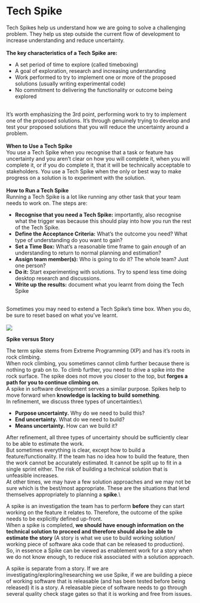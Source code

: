 # Tech Spike

Tech Spikes help us understand how we are going to solve a challenging problem. They help us step outside the current flow of development to increase understanding and reduce uncertainty.  \
\
**The key characteristics of a Tech Spike** **are:**

* A set period of time to explore (called timeboxing)
* A goal of exploration, research and increasing understanding
* Work performed to try to implement one or more of the proposed solutions (usually writing experimental code)
* No commitment to delivering the functionality or outcome being explored

\
It’s worth emphasizing the 3rd point, performing work to try to implement one of the proposed solutions. It’s through genuinely trying to develop and test your proposed solutions that you will reduce the uncertainty around a problem.\
\
**When to Use a Tech Spike**\
You use a Tech Spike when you recognise that a task or feature has uncertainty and you aren’t clear on how you will complete it, when you will complete it, or if you do complete it, that it will be technically acceptable to stakeholders. You use a Tech Spike when the only or best way to make progress on a solution is to experiment with the solution.\
\
**How to Run a Tech Spike**\
Running a Tech Spike is a lot like running any other task that your team needs to work on. The steps are:

* **Recognise that you need a Tech Spike:** importantly, also recognise what the trigger was because this should play into how you run the rest of the Tech Spike.
* **Define the Acceptance Criteria:** What’s the outcome you need? What type of understanding do you want to gain?
* **Set a Time Box:** What’s a reasonable time frame to gain _enough_ of an understanding to return to normal planning and estimation?
* **Assign team member(s):** Who is going to do it? The whole team? Just one person?
* **Do it:** Start experimenting with solutions. Try to spend less time doing desktop research and discussions.
* **Write up the results:** document what you learnt from doing the Tech Spike

\
Sometimes you may need to extend a Tech Spike’s time box. When you do, be sure to reset based on what you’ve learnt.\
\
![](https://confluence.budgetdirect.com.au/download/attachments/405744515/TECH%20SPIKE.png?version=1\&modificationDate=1658989108817\&api=v2)

**Spike versus Story**

The term spike stems from Extreme Programming (XP) and has it’s roots in rock climbing.\
When rock climbing, you sometimes cannot climb further because there is nothing to grab on to. To climb further, you need to drive a spike into the rock surface. The spike does not move you closer to the top, but **forges a path for you to continue climbing on**.\
A spike in software development serves a similar purpose. Spikes help to move forward when **knowledge is lacking to build something**.\
In refinement, we discuss three types of uncertainties:\


* **Purpose uncertainty.** Why do we need to build this?
* **End uncertainty.** What do we need to build?
* **Means uncertainty.** How can we build it?

After refinement, all three types of uncertainty should be sufficiently clear to be able to estimate the work.\
But sometimes everything is clear, except how to build a feature/functionality. If the team has no idea how to build the feature, then the work cannot be accurately estimated. It cannot be split up to fit in a single sprint either. The risk of building a technical solution that is unfeasible increases.\
At other times, we may have a few solution approaches and we may not be sure which is the best/most appropriate. These are the situations that lend themselves appropriately to planning a **spike**.\


A spike is an investigation the team has to perform **before** they can start working on the feature it relates to. Therefore, the outcome of the spike needs to be explicitly defined up-front.\
When a spike is completed, **we should have enough information on the technical solution to proceed and therefore should also be able to estimate the story** (A story is what we use to build working solution/ working piece of software aka code that can be released to production).\
So, in essence a Spike can be viewed as enablement work for a story when we do not know enough, to reduce risk associated with a solution approach.

A spike is separate from a story. If we are investigating/exploring/researching we use Spike, if we are building a piece of working software that is releasable (and has been tested before being released) it is a story. A releasable piece of software needs to go through several quality check stage gates so that it is working and free from issues.
